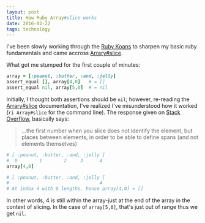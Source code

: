 ```yaml
---
layout: post
title: How Ruby Array#slice works
date: 2016-02-22
tags: technology
---
```


I've been slowly working through the [Ruby Koans](http://rubykoans.com) to sharpen my basic ruby fundamentals and came accross [Arrary#slice](http://ruby-doc.org/core-2.2.0/Array.html#method-i-slice).

What got me stumped for the first couple of minutes:

```ruby
array = [:peanut, :butter, :and, :jelly]
assert_equal [], array[4,0]   # = []
assert_equal nil, array[5,0]  # = nil
```

Initially, I thought both assertions should be <code class="language-ruby">nil</code>; however, re-reading the [Arrary#slice](http://ruby-doc.org/core-2.2.0/Array.html#method-i-slice) documentation, I've realized I've misunderstood how it worked (<code class="language-rubu">ri Array#slice</code> for the command line). The response given on [Stack Overflow](http://stackoverflow.com/questions/3568222/array-slicing-in-ruby-looking-for-explanation-for-illogical-behaviour-taken-fr), basically says:

> ...the first number when you slice does not identify the element, but places between elements, in order to be able to define spans (and not elements themselves)

```ruby
# [ :peanut, :butter, :and, :jelly ]
#  0        1        2     3      4
array[4,0]

# [ :peanut, :butter, :and, :jelly ]
#                                 4
# At index 4 with 0 lengths, hence array[4,0] = []
```

In other words, 4 is still within the array-just at the end of the array in the context of slicing. In the case of <code class="language-ruby">array[5,0]</code>, that's just out of range thus we get <code class="language-ruby">nil</code>.

